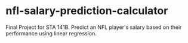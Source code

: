 # nfl-salary-prediction-calculator
Final Project for STA 141B. Predict an NFL player's salary based on their performance using linear regression. 
